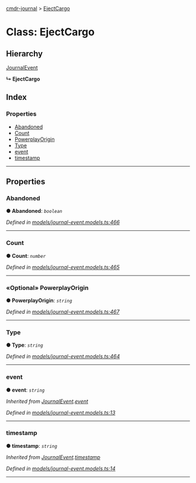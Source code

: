 [cmdr-journal](../README.md) > [EjectCargo](../classes/ejectcargo.md)



# Class: EjectCargo

## Hierarchy


 [JournalEvent](journalevent.md)

**↳ EjectCargo**







## Index

### Properties

* [Abandoned](ejectcargo.md#abandoned)
* [Count](ejectcargo.md#count)
* [PowerplayOrigin](ejectcargo.md#powerplayorigin)
* [Type](ejectcargo.md#type)
* [event](ejectcargo.md#event)
* [timestamp](ejectcargo.md#timestamp)



---
## Properties
<a id="abandoned"></a>

###  Abandoned

**●  Abandoned**:  *`boolean`* 

*Defined in [models/journal-event.models.ts:466](https://github.com/chrisbruford/cmdr-journal/blob/1e4d048/src/models/journal-event.models.ts#L466)*





___

<a id="count"></a>

###  Count

**●  Count**:  *`number`* 

*Defined in [models/journal-event.models.ts:465](https://github.com/chrisbruford/cmdr-journal/blob/1e4d048/src/models/journal-event.models.ts#L465)*





___

<a id="powerplayorigin"></a>

### «Optional» PowerplayOrigin

**●  PowerplayOrigin**:  *`string`* 

*Defined in [models/journal-event.models.ts:467](https://github.com/chrisbruford/cmdr-journal/blob/1e4d048/src/models/journal-event.models.ts#L467)*





___

<a id="type"></a>

###  Type

**●  Type**:  *`string`* 

*Defined in [models/journal-event.models.ts:464](https://github.com/chrisbruford/cmdr-journal/blob/1e4d048/src/models/journal-event.models.ts#L464)*





___

<a id="event"></a>

###  event

**●  event**:  *`string`* 

*Inherited from [JournalEvent](journalevent.md).[event](journalevent.md#event)*

*Defined in [models/journal-event.models.ts:13](https://github.com/chrisbruford/cmdr-journal/blob/1e4d048/src/models/journal-event.models.ts#L13)*





___

<a id="timestamp"></a>

###  timestamp

**●  timestamp**:  *`string`* 

*Inherited from [JournalEvent](journalevent.md).[timestamp](journalevent.md#timestamp)*

*Defined in [models/journal-event.models.ts:14](https://github.com/chrisbruford/cmdr-journal/blob/1e4d048/src/models/journal-event.models.ts#L14)*





___


